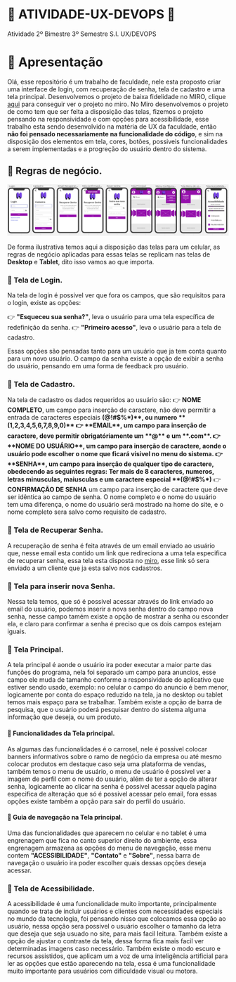  # :large_blue_circle: ATIVIDADE-UX-DEVOPS :large_blue_circle:

Atividade 2º Bimestre 3º Semestre S.I. UX/DEVOPS

   # 🔵 Apresentação

 Olá, esse repositório é um trabalho de faculdade, nele esta proposto criar uma interface de login, com recuperação de senha, tela de cadastro e uma tela principal. Desenvolvemos o projeto de baixa fidelidade no MIRO, clique [aqui](https://miro.com/welcomeonboard/TTQ5cmFrS0hOV2RkVk5IZUhVQlVxemxvR0ljV0wwQmVZTUV5MTdZdnk2VWZhaHFJbkI0dmtSNHg5d2NqcUM0VHwzNDU4NzY0NTg4ODY5OTkyODgzfDI=?share_link_id=768665701708) para conseguir ver o projeto no miro.
   No Miro desenvolvemos o projeto de como tem que ser feita a disposição das telas, fizemos o projeto pensando na responsividade e com opções para acessibilidade, esse trabalho esta sendo desenvolvido na matéria de UX da faculdade, então **não foi pensado necessariamente na funcionalidade do código**, e sim na disposição dos elementos em tela, cores, botões, possiveis funcionalidades a serem implementadas e a progreção do usuário dentro do sistema.

   ## 🔷 Regras de negócio.

   ![Imagem do projeto no MIRO](https://raw.githubusercontent.com/danielsz3/ATIVIDADE-UX-DEVOPS/46c5ae0f28803490ff69cbddc5481cddf9dfa352/img/Imagens%20interface%20de%20baixa%20fidelidade.png)

   De forma ilustrativa temos aqui a disposição das telas para um celular, as regras de negócio aplicadas para essas telas se replicam nas telas de **Desktop** e **Tablet**, dito isso vamos ao que importa.

   ### :small_blue_diamond: Tela de Login.
   Na tela de login é possivel ver que fora os campos, que são requisitos para o login, existe as opções:
   
   👉 **"Esqueceu sua senha?"**, leva o usuário para uma tela específica de redefinição da senha.
   👉 **"Primeiro acesso"**, leva o usuário para a tela de cadastro.
   
   Essas opções são pensadas tanto para um usuário que ja tem conta quanto para um novo usuário. O campo da senha existe a opção de exibir a senha do usuário, pensando em uma forma de feedback pro usuário.

   ### :small_blue_diamond: Tela de Cadastro.
   Na tela de cadastro os dados requeridos ao usuário são:
   👉 **NOME COMPLETO**, um campo para inserção de caractere, não deve permitir a entrada de caracteres especiais **(@!#$%*)**, ou numero **(1,2,3,4,5,6,7,8,9,0)**
   👉 **EMAIL**, um campo para inserção de caractere, deve permitir obrigatóriamente um **@** e um **.com**.
   👉 **NOME DO USUÁRIO**, um campo para inserção de caractere, aonde o usuário pode escolher o nome que ficará visivel no menu do sistema.
   👉 **SENHA**, um campo para inserção de qualquer tipo de caractere, obedecendo as seguintes regras: Ter mais de 8 caracteres, numeros, letras minusculas, maiusculas e um caractere especial **(@!#$%*)**
   👉 **CONFIRMAÇÃO DE SENHA** um campo para inserção de caractere que deve ser idêntica ao campo de senha.
    O nome completo e o nome do usuário tem uma diferença, o nome do usuário será mostrado na home do site, e o nome completo sera salvo como requisito de cadastro.

   ### :small_blue_diamond: Tela de Recuperar Senha.
   A recuperação de senha é feita através de um email enviado ao usuário que, nesse email esta contido um link que redireciona a uma tela especifica de recuperar senha, essa tela esta disposta no [miro](https://miro.com/welcomeonboard/TTQ5cmFrS0hOV2RkVk5IZUhVQlVxemxvR0ljV0wwQmVZTUV5MTdZdnk2VWZhaHFJbkI0dmtSNHg5d2NqcUM0VHwzNDU4NzY0NTg4ODY5OTkyODgzfDI=?share_link_id=768665701708), esse link só sera enviado a um cliente que ja esta salvo nos cadastros.
 
   ### :small_blue_diamond: Tela para inserir nova Senha.
   Nessa tela temos, que só é possivel acessar através do link enviado ao email do usuário, podemos inserir a nova senha dentro do campo nova senha, nesse campo tamém existe a opção de mostrar a senha ou esconder ela, e claro para confirmar a senha é preciso que os dois campos estejam iguais.

   ### :small_blue_diamond: Tela Principal.
   A tela principal é aonde o usuário ira poder executar a maior parte das funções do programa, nela foi separado um campo para anuncios, esse campo ele muda de tamanho conforme a responsividade do aplicativo que estiver sendo usado, exemplo: no celular o campo do anuncio é bem menor, logicamente por conta do espaço reduzido na tela, ja no desktop ou tablet temos mais espaço para se trabalhar. Também existe a opção de barra de pesquisa, que o usuário poderá pesquisar dentro do sistema alguma informação que deseja, ou um produto.
   
   #### :small_blue_diamond: Funcionalidades da Tela principal.
   As algumas das funcionalidades é o carrosel, nele é possivel colocar banners informativos sobre o ramo de negócio da empresa ou até mesmo colocar produtos em destaque caso seja uma plataforma de vendas, também temos o menu de usuário, o menu de usuário é possivel ver a imagem de perfil com o nome do usuário, além de ter a opção de alterar senha, logicamente ao clicar na senha é possivel acessar aquela pagina especifica de alteração que só é possivel acessar pelo email, fora essas opções existe também a opção para sair do perfil do usuário.

   #### :small_blue_diamond: Guia de navegação na Tela principal.
   Uma das funcionalidades que aparecem no celular e no tablet é uma engrenagem que fica no canto superior direito do ambiente, essa engrenagem armazena as opções do menu de navegação, esse menu contem **"ACESSIBILIDADE"**, **"Contato"** e **"Sobre"**, nessa barra de navegação o usuário ira poder escolher quais dessas opções deseja acessar.

   ### :small_blue_diamond: Tela de Acessibilidade.
   A acessibilidade é uma funcionalidade muito importante, principalmente quando se trata de incluir usuários e clientes com necessidades especiais no mundo da tecnologia, foi pensando nisso que colocamos essa opção ao usuário, nessa opção sera possivel o usuário escolher o tamanho da letra que deseja que seja usuado no site, para mais facil leitura. Também existe a opção de ajustar o contraste da tela, dessa forma fica mais facil ver determinadas imagens caso necessário. Também existe o modo escuro e recursos assistidos, que aplicam um a voz de uma inteligência artificial para ler as opções que estão aparecendo na tela, essa é uma funcionalidade muito importante para usuários com dificuldade visual ou motora. 
  



